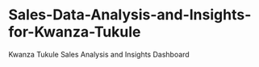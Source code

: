 # Sales-Data-Analysis-and-Insights-for-Kwanza-Tukule
Kwanza Tukule Sales Analysis and Insights Dashboard
